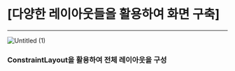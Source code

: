 # [다양한 레이아웃들을 활용하여 화면 구축]
***
![Untitled (1)](https://user-images.githubusercontent.com/96619472/201299280-920082ec-b2f0-4009-8bbb-347f8b6c6f83.png)
### ConstraintLayout을 활용하여 전체 레이아웃을 구성


